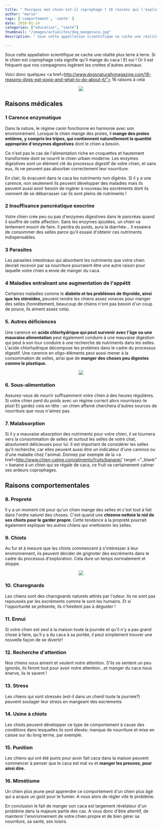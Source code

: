 ```yaml
---
title: " Pourquoi mon chien est-il coprophage ? 16 raisons qui l'expliquent"
author: "marie"
tags: ['comportement', 'santé' ]
date: 2018-01-14
categories: ["education", "santé"]
thumbnail: "/images/actualites/dog_mangecaca.jpg"
Description: " Sous cette appellation scientifique se cache une réalité plus terre à terre. Si le chien est coprophage cela signifie qu'il mange du caca ! Et oui ! Or il est fréquent que nos compagnons ingèrent les crottes d'autres animaux. "

---
```

Sous cette appellation scientifique se cache une réalité plus terre à terre. Si le chien est coprophage cela signifie qu'il mange du caca ! Et oui ! Or il est fréquent que nos compagnons ingèrent les crottes d'autres animaux.

Voici donc quelques <a href=http://www.dogsnaturallymagazine.com/16-reasons-dogs-eat-poop-and-what-to-do-about-it/"> 16 raisons </a> à cela


<p align="center"><img src="/images/actualites/corgi_caca.jpg" class="img-responsive"></p>




## Raisons médicales  ##

### 1 Carence enzymatique

Dans la nature, le régime canin fonctionne en harmonie avec son environnement. Lorsque le chien mange des proies, il <b>mange des proies entières, y compris les tripes, qui contiennent naturellement la quantité appropriée d'enzymes digestives</b> dont le chien a besoin.

Ce n'est pas le cas de l'alimentation riche en croquettes et hautement transformée dont se nourrit le chien urbain moderne. Les enzymes digestives sont un élément clé du processus digestif de votre chien, et sans eux, ils ne peuvent pas absorber correctement leur nourriture.


En clair, ils évacuent dans le caca les nutriments non digérés. Si il y a une carence, non seulement ils peuvent développer des maladies mais ils peuvent aussi avoir besoin de ingérer à nouveau les excréments dont ils viennent de se débarrasser car ils sont pleins de nutriments !

### 2 Insuffisance pancréatique exocrine

Votre chien crée peu ou pas d'enzymes digestives dans le pancréas quand il souffre de cette affection.  Sans les enzymes ajoutées, un chien va lentement mourir de faim. Il perdra du poids, aura la diarrhée... Il essaiera de consommer des selles parce qu'il essaie d'obtenir ces nutriments indispensables.

### 3 Parasites

Les parasites intestinaux qui absorbent les nutriments que votre chien devrait recevoir par sa nourriture pourraient être une autre raison pour laquelle votre chien a envie de manger du caca.

### 4 Maladies entraînant une augmentation de l'appétit

Certaines maladies comme le <b>diabète et les problèmes de thyroïde, ainsi que les stéroïdes, </b> peuvent rendre les chiens assez voraces pour manger des selles (honnêtement, beaucoup de chiens n'ont pas besoin d'un coup de pouce, ils aiment assez cela).

### 5. Autres déficiences

Une carence en <b>acide chlorhydrique qui peut survenir avec l'âge ou une mauvaise alimentation</b>  peut également conduire à une mauvaise digestion qui peut à son tour conduire à une recherche de nutriments dans les selles. L'acide chlorhydrique décompose les protéines dans le cadre du processus digestif. Une carence en oligo-éléments peut aussi mener à la consommation de selles, ainsi que de <b>manger des choses peu digestes comme le plastique. </b>

<p align="center"><img src="/images/actualites/chien-mange-plastique.jpg" class="img-responsive"></p>

### 6. Sous-alimentation
Assurez-vous de nourrir suffisamment votre chien à des heures régulières. Si votre chien perd du poids avec un régime correct alors nourrissez-le plus! Et gardez cela en tête : un chien affamé cherchera d'autres sources de nourriture que vous n'aimez pas.

### 7. Malabsorption

Si il y a mauvaise absorption des nutriments pour votre chien, il se tournera vers la consommation de selles et surtout les selles de votre chat, absolument délicieuses pour lui.  Il est important de considérer les selles qu'il recherche, car elles peuvent aussi être un indicateur d'une carence ou d'une maladie chez l'animal. Donnez par exemple de la <a href=http://www.chien-calme.com/aliments/fruits/banane/' target ="_blank" > banane </a> à un chien qui se régale de caca, ce fruit va certainement calmer ses ardeurs coprophages.


## Raisons comportementales  ##
### 8. Propreté
Il y a un moment clé pour qu'un chien mange des selles et c'est tout à fait dans l'ordre naturel des choses. C'est quand une <b> chienne nettoie le nid de ses chiots pour le garder propre. </b>Cette tendance à la propreté pourrait également expliquer les autres chiens qui «nettoient» les selles.

### 9. Chiots
Au fur et à mesure que les chiots commencent à s'intéresser à leur environnement, ils peuvent décider de grignoter des excréments dans le cadre du processus d'exploration. Cela dure un temps normalement et stoppe.

<p align="center"><img src="/images/actualites/chiot-mange-excrement.jpg" class="img-responsive"></p>

### 10. Charognards
Les chiens sont des charognards naturels attirés par l'odeur. Ils ne sont pas repoussés par les excréments comme le sont les humains. Et si l'opportunité se présente, ils n'hésitent pas à déguster !
### 11. Ennui
Si votre chien est seul à la maison toute la journée et qu'il n'y a pas grand chose à faire, qu'il y a du caca à sa portée, il peut simplement trouver une nouvelle façon de se divertir!

### 12. Recherche d'attention
Nos chiens nous aiment et veulent notre attention. S'ils se sentent un peu ignorés, ils feront tout pour avoir notre attention...et manger du caca nous énerve, ils le savent !

### 13. Stress
Les chiens qui sont stressés (est-il dans un chenil toute la journée?) peuvent soulager leur stress en mangeant des excréments


### 14. Usine à chiots

Les chiots peuvent développer ce type de comportement à cause des conditions dans lesquelles ils sont élevés: manque de nourriture et mise en caisse sur du long terme, par exemple.

### 15. Punition
Les chiens qui ont été punis pour avoir fait caca dans la maison peuvent commencer à penser que le caca est mal vu et <b>manger les preuves, pour ainsi dire.</b>

### 16. Mimétisme
Un chien plus jeune peut apprendre ce comportement d'un chien plus âgé qui a acquis un goût pour le fumier. A vous alors de régler vite le problème.



En conclusion le fait de manger son caca est largement révélateur d'un probléme dans la majeure partie des cas. A vous donc d'être attentif, de maintenir l'environnement de votre chien propre et de bien gérer sa nourriture, sa santé, ses loisirs.


